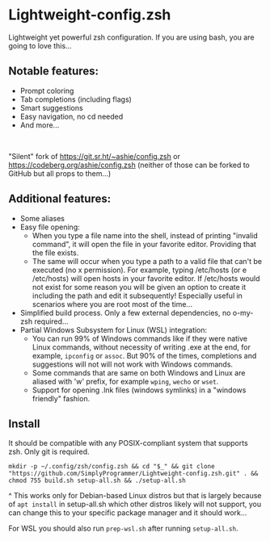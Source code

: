 # Lightweight-config.zsh
Lightweight yet powerful zsh configuration. If you are using bash, you are going to love this...
## Notable features:
* Prompt coloring
* Tab completions (including flags)
* Smart suggestions
* Easy navigation, no cd needed
* And more...
<br>

"Silent" fork of https://git.sr.ht/~ashie/config.zsh or https://codeberg.org/ashie/config.zsh (neither of those can be forked to GitHub but all props to them...)
<br>

## Additional features:
* Some aliases
* Easy file opening:
  * When you type a file name into the shell, instead of printing "invalid command", it will open the file in your favorite editor. Providing that the file exists.
  * The same will occur when you type a path to a valid file that can't be executed (no x permission). For example, typing /etc/hosts (or e /etc/hosts) will open hosts in your favorite editor. If /etc/hosts would not exist for some reason you will be given an option to create it including the path and edit it subsequently! Especially useful in scenarios where you are root most of the time...
* Simplified build process. Only a few external dependencies, no o-my-zsh required...
* Partial Windows Subsystem for Linux (WSL) integration:
  * You can run 99% of Windows commands like if they were native Linux commands, without necessity of writing .exe at the end, for example, `ipconfig` or `assoc`. But 90% of the times, completions and suggestions will not will not work with Windows commands.
  * Some commands that are same on both Windows and Linux are aliased with 'w' prefix, for example `wping`, `wecho` or `wset`.
  * Support for opening .lnk files (windows symlinks) in a "windows friendly" fashion.

## Install
It should be compatible with any POSIX-compliant system that supports zsh.
Only git is required.
```
mkdir -p ~/.config/zsh/config.zsh && cd "$_" && git clone "https://github.com/SimplyProgrammer/Lightweight-config.zsh.git" . && chmod 755 build.sh setup-all.sh && ./setup-all.sh
```
^ This works only for Debian-based Linux distros but that is largely because of `apt install` in setup-all.sh which other distros likely will not support, you can change this to your specific package manager and it should work... 
<br>

For WSL you should also run `prep-wsl.sh` after running `setup-all.sh`.
